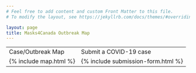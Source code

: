 ```yaml
---
# Feel free to add content and custom Front Matter to this file.
# To modify the layout, see https://jekyllrb.com/docs/themes/#overriding-theme-defaults

layout: page
title: Masks4Canada Outbreak Map
---
```


<!-- scripts copied from Shraddha's original -->
<script src="vendor/jquery/jquery-3.2.1.min.js"></script>
<script src="vendor/bootstrap/js/popper.js"></script>
<script src="vendor/bootstrap/js/bootstrap.min.js"></script>
<script src="vendor/select2/select2.min.js"></script>
<script src="vendor/tilt/tilt.jquery.min.js"></script>
<script >
  $('.js-tilt').tilt({
  scale: 1.1
  })
</script>

<script async src="https://www.googletagmanager.com/gtag/js?id=UA-23581568-13"></script>
<script>
  window.dataLayer = window.dataLayer || [];
  function gtag(){dataLayer.push(arguments);}
  gtag('js', new Date());

  gtag('config', 'UA-23581568-13');
</script>

<!--
<script>
$('.contact1-form').on('submit',function(e){
       //optional validation code here
       alert('hi there');
  
        e.preventDefault();
      
        $.ajax({
            url: "https://script.google.com/macros/s/AKfycbyoouz-6mVMOT_eCOVgW6SznUL1sPeIIP5D0V9vh4Sz5p7uNbdk/exec",
            method: "POST",
            dataType: "json",
            data: $(".contact1-form").serialize(),
            success: function(response) {
                
                if(response.result == "success") {
                    $('.contact1-form')[0].reset();
                    alert('Thank you for contacting us.');
                    return true;
                }
                else {
                    alert("Something went wrong. Please try again.")
                }
            },
            error: function() {
                
                alert("Something went wrong. Please try again.")
            }
        })
    });
</script>
-->
<!--===============================================================================================-->
<script src="js/main.js"></script>

<table class="heavyborder">

  <tr>
    <td class="noborder"><span class="contact1-form-title">Case/Outbreak Map</span></td>
    <td  class="noborder"><span class="contact1-form-title">Submit a COVID-19 case</span></td>
  </tr>

  <tr>
    <td  class="noborder" valign="top">{% include map.html %}</td>
    <td class="noborder" valign="top">{% include submission-form.html %}</td>
  </tr>

</table>
